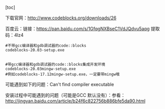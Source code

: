 [toc]

下载官网：http://www.codeblocks.org/downloads/26 

百度云：链接：https://pan.baidu.com/s/1GfqgNXBseC1VdJQdvu5aqg 
提取码：4lz4 

```shell
#不带gcc编译器和gdb调试器的code::blocks
codeblocks-20.03-setup.exe


#带gcc编译器和gdb调试器的code::blocks集成开发环境
codeblocks-20.03mingw-setup.exe
#例如codeblocks-17.12mingw-setup.exe，一定要带mingw哦
```

可能遇到如下的问题：Can't find compiler executable

安装过程中可能遇到的问题（可能是GCC 默认没有）：参看：[http://jingyan.baidu.com/article/b24f6c822756b886bfe5da90.html ](http://jingyan.baidu.com/article/b24f6c822756b886bfe5da90.html)











